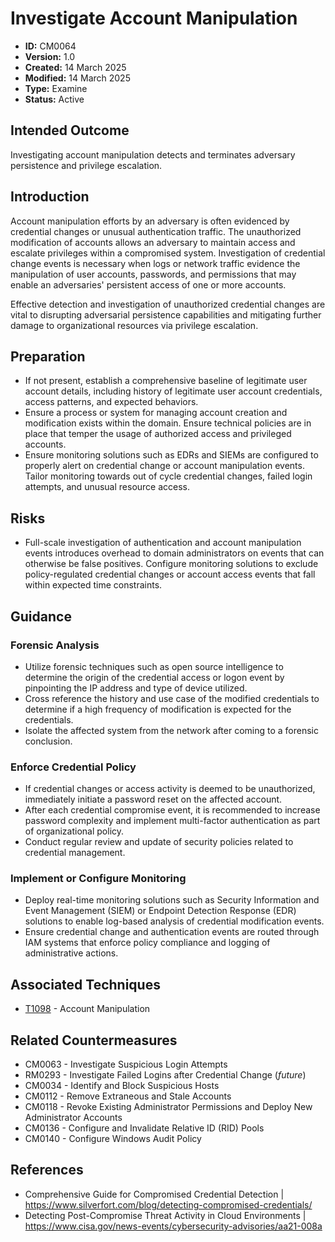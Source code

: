 # Investigate Account Manipulation

* **ID:** CM0064
* **Version:** 1.0
* **Created:** 14 March 2025
* **Modified:** 14 March 2025
* **Type:** Examine
* **Status:** Active

## Intended Outcome 

Investigating account manipulation detects and terminates adversary persistence and privilege escalation.

## Introduction 

Account manipulation efforts by an adversary is often evidenced by credential changes or unusual authentication traffic. The unauthorized modification of accounts allows an adversary to maintain access and escalate privileges within a compromised system. Investigation of credential change events is necessary when logs or network traffic evidence the manipulation of user accounts, passwords, and permissions that may enable an adversaries' persistent access of one or more accounts. 

Effective detection and investigation of unauthorized credential changes are vital to disrupting adversarial persistence capabilities and mitigating further damage to organizational resources via privilege escalation.

## Preparation 

- If not present, establish a comprehensive baseline of legitimate user account details, including history of legitimate user account credentials, access patterns, and expected behaviors.
- Ensure a process or system for managing account creation and modification exists within the domain. Ensure technical policies are in place that temper the usage of authorized access and privileged accounts.
- Ensure monitoring solutions such as EDRs and SIEMs are configured to properly alert on credential change or account manipulation events. Tailor monitoring towards out of cycle credential changes, failed login attempts, and unusual resource access.

## Risks 

- Full-scale investigation of authentication and account manipulation events introduces overhead to domain administrators on events that can otherwise be false positives. Configure monitoring solutions to exclude policy-regulated credential changes or account access events that fall within expected time constraints.

## Guidance 

### Forensic Analysis

- Utilize forensic techniques such as open source intelligence to determine the origin of the credential access or logon event by pinpointing the IP address and type of device utilized.
- Cross reference the history and use case of the modified credentials to determine if a high frequency of modification is expected for the credentials.
- Isolate the affected system from the network after coming to a forensic conclusion.

### Enforce Credential Policy

- If credential changes or access activity is deemed to be unauthorized, immediately initiate a password reset on the affected account.
- After each credential compromise event, it is recommended to increase password complexity and implement multi-factor authentication as part of organizational policy.
- Conduct regular review and update of security policies related to credential management.

### Implement or Configure Monitoring

- Deploy real-time monitoring solutions such as Security Information and Event Management (SIEM) or Endpoint Detection Response (EDR) solutions to enable log-based analysis of credential modification events.
- Ensure credential change and authentication events are routed through IAM systems that enforce policy compliance and logging of administrative actions.

## Associated Techniques 

- [T1098](https://attack.mitre.org/techniques/T1098/) - Account Manipulation

## Related Countermeasures

- CM0063 - Investigate Suspicious Login Attempts
- RM0293 - Investigate Failed Logins after Credential Change (*future*)
- CM0034 - Identify and Block Suspicious Hosts
- CM0112 - Remove Extraneous and Stale Accounts
- CM0118 - Revoke Existing Administrator Permissions and Deploy New Administrator Accounts
- CM0136 - Configure and Invalidate Relative ID (RID) Pools
- CM0140 - Configure Windows Audit Policy

## References 

- Comprehensive Guide for Compromised Credential Detection | <https://www.silverfort.com/blog/detecting-compromised-credentials/>
- Detecting Post-Compromise Threat Activity in Cloud Environments | <https://www.cisa.gov/news-events/cybersecurity-advisories/aa21-008a>
